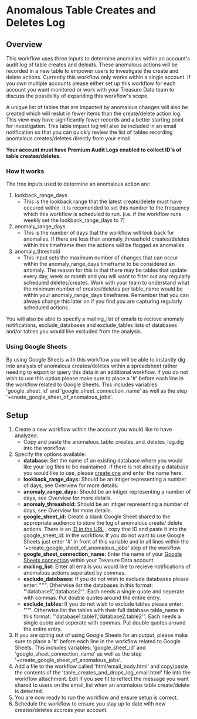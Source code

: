 Anomalous Table Creates and Deletes Log
======

## Overview

This workflow uses three inputs to determine anomalies within an account's audit log of table creates and deleats.
These anomalous actions will be recorded in a new table to empower users to investigate the create and delete actions.
Currently this workflow only works within a single account. If you own multiple accounts please either set up this
workflow for each account you want monitored or work with your Treasure Data team to discuss the possibility of expanding
this workflow's scope. 

A unique list of tables that are impacted by anomalous changes will also be created which will reslut in fewer items than
the create/delete action log. This view may have significantly fewer records and a better starting point for investigation.
This table impact log will also be included in an email notification so that you can quickly review the list of tables
recording anomalous creates/deletes directly from your email.

****Your account must have Premium Audit Logs enabled to collect ID's of table creates/deletes.****

### How it works
The tree inputs used to determine an anomalous action are:
1. lookback_range_days
    * This is the lookback range that the latest create/delete must have occured within. It is recomended to set this
number to the frequency which this workflow is scheduled to run. (i.e. if the workflow runs weekly set the
lookback_range_days to 7)
2. anomaly_range_days
    * This is the number of days that the workflow will look back for anomalies. If there are less than anomaly_threashold
creates/deletes within this timeframe then the actions will be flagged as anomalies.
3. anomaly_threshold
    * This input sets the maximum number of changes that can occur within the anomaly_range_days timeframe to be considered
an anomaly. The reason for this is that there may be tables that update every day, week or month and you will want to
filter out any regularly scheduled deletes/creates. Work with your team to understand what the minimum number of
creates/deletes per table_name would be within your anomaly_range_days timeframe. Remember that you can always change
this later on if you find you are capturing regularly scheduled actions.

You will also be able to specify a mailing_list of emails to recieve anomaly notifications, exclude_databases and 
exclude_tables lists of databases and/or tables you would like excluded from the analysis.

### Using Google Sheets

By using Google Sheets with this workflow you will be able to instantly dig into analysis of anomalous creates/deletes
within a spreadsheet rather needing to export or query this data in an additional workflow. If you do not wish to use
this option please make sure to place a '#' before each line in the workflow related to Google Sheets. This includes 
variables: 'google_sheet_id' and 'google_sheet_connection_name' as well as the step '+create_google_sheet_of_anomalous_jobs'.


## Setup

1. Create a new workflow within the account you would like to have analyzed.
    * Copy and paste the anomalous_table_creates_and_deletes_log.dig into the workflow.
2. Specify the options available:
    * **database:** Set the name of an existing database where you would like your log files to be maintained. If there is not
already a database you would like to use, please [create one](https://support.treasuredata.com/hc/en-us/articles/360001266348-Database-and-Table-Management) 
and enter the name here.
    * **lookback_range_days:** Should be an intiger representing a number of days, see Overview for more details.
    * **anomaly_range_days:** Should be an intiger representing a number of days, see Overview for more details.
    * **anomaly_threashold:** Should be an intiger representing a number of days, see Overview for more details.
    * **google_sheet_id:** Create a blank Google Sheet shared to the appropriate audience to store the log of anomalous create/
delete actions. There is an 
[ID in the URL](https://developers.google.com/sheets/api/guides/concepts)
, copy that ID and paste it into the google_sheet_id: in the workflow. If you do not want to use Google Sheets just enter
'#' in front of this variable and in all lines within the '+create_google_sheet_of_anomalous_jobs' step of the workflow.
    * **google_sheet_connection_name:** Enter the name of your 
[Google Sheets connection](https://support.treasuredata.com/hc/en-us/articles/360009671913-Google-Sheets-Export)
within your Treasure Data account.
    * **mailing_list:** Enter all emails you would like to recieve notifications of anomalous actions seperated by commas.
    * **exclude_databases:** If you do not wish to exclude databases please enter: "''". Otherwise list the databases in this
format: "'database1','database2'". Each needs a single quote and seperate with commas. Put double quotes around the 
entire entry.
    * **exclude_tables:** If you do not wish to exclude tables please enter: "''". Otherwise list the tables with their full
database.table_name in this format: "'database1.table1','database2.table2'". Each needs a single quote and seperate with 
commas. Put double quotes around the entire entry.
3. If you are opting out of using Google Sheets for an output, please make sure to place a '#' before each line in the
workflow related to Google Sheets. This includes variables: 'google_sheet_id' and 'google_sheet_connection_name' as well as 
the step '+create_google_sheet_of_anomalous_jobs'.
4. Add a file to the workflow called 'html/email_body.html' and copy/paste the contents of the 'table_creates_and_drops_log_email.html' file into the workflow attachment. Edit if you see fit to reflect the message you want shared to users on the email_list when an anomalous table create/delete is detected.
5. You are now ready to run the workflow and ensure setup is correct.
6. Schedule the workflow to ensure you stay up to date with new creates/deletes accross your account.
